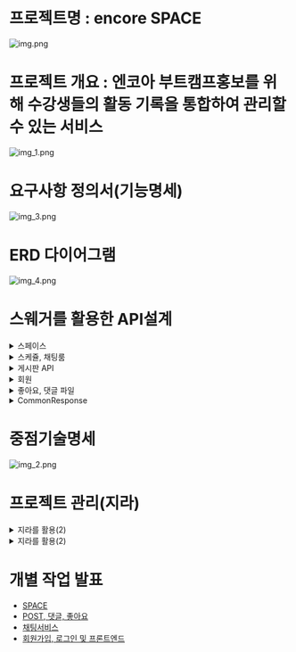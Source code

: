 
# 프로젝트명 : encore SPACE 

![img.png](docs/Common/img/img.png)

# 프로젝트 개요 : 엔코아 부트캠프홍보를 위해 수강생들의 활동 기록을 통합하여 관리할 수 있는 서비스
![img_1.png](docs/Common/img/img_1.png)


# 요구사항 정의서(기능명세)
![img_3.png](docs/Common/img/img_3.png)

# ERD 다이어그램
![img_4.png](docs/Common/img/img_4.png)

# 스웨거를 활용한 API설계
<details>
    <summary>스페이스</summary>

![img_5.png](docs/Common/img/img_5.png)
</details>


<details>
    <summary>스케쥴, 채팅룸</summary>

![img_7.png](docs/Common/img/img_7.png)
</details>

<details>
    <summary>게시판 API</summary>

![img_8.png](docs/Common/img/img_8.png)
</details>

<details>
    <summary> 회원</summary>

![img_9.png](docs/Common/img/img_9.png)
</details>

<details>
    <summary> 좋아요, 댓글 파일</summary>

![img_10.png](docs/Common/img/img_10.png)
</details>

<details>
    <summary> CommonResponse </summary>

![img_11.png](docs/Common/img/img_11.png)
</details>


# 중점기술명세
![img_2.png](docs/Common/img/img_2.png)


# 프로젝트 관리(지라)
<details>
    <summary> 지라를 활용(2) </summary>

![img_13.png](docs/Common/img/img_13.png)
</details>

<details>
    <summary> 지라를 활용(2) </summary>

![img_14.png](docs/Common/img/img_14.png)
</details>

# 개별 작업 발표

- [SPACE](https://github.com/beyond-sw-camp/be03-2nd-4team-encoreSPACE/blob/develop/docs/Space/README.md)
- [POST, 댓글, 좋아요](https://github.com/beyond-sw-camp/be03-2nd-4team-encoreSPACE/blob/develop/docs/heejun_docs/README.md)
- [채팅서비스](https://github.com/beyond-sw-camp/be03-2nd-4team-encoreSPACE/blob/develop/docs/docs_jaeseok/README.md)
- [회원가입, 로그인 및 프론트엔드](https://github.com/beyond-sw-camp/be03-2nd-4team-encoreSPACE/blob/develop/docs/docs_GyeongNam/README.md)
